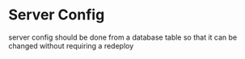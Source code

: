 # Server Config

server config should be done from a database table so that it can be changed without requiring a redeploy
